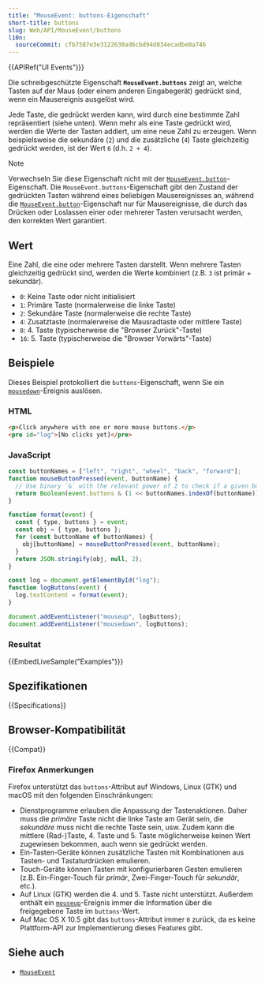 ```yaml
---
title: "MouseEvent: buttons-Eigenschaft"
short-title: buttons
slug: Web/API/MouseEvent/buttons
l10n:
  sourceCommit: cfb7587e3e3122630ad6cbd94d834ecadbe0a746
---
```


{{APIRef("UI Events")}}

Die schreibgeschützte Eigenschaft **`MouseEvent.buttons`** zeigt an, welche Tasten auf der Maus (oder einem anderen Eingabegerät) gedrückt sind, wenn ein Mausereignis ausgelöst wird.

Jede Taste, die gedrückt werden kann, wird durch eine bestimmte Zahl repräsentiert (siehe unten).
Wenn mehr als eine Taste gedrückt wird, werden die Werte der Tasten addiert, um eine neue Zahl zu erzeugen.
Wenn beispielsweise die sekundäre (`2`) und die zusätzliche (`4`) Taste gleichzeitig gedrückt werden, ist der Wert `6` (d.h. `2 + 4`).

> [!NOTE]
> Verwechseln Sie diese Eigenschaft nicht mit der [`MouseEvent.button`](/de/docs/Web/API/MouseEvent/button)-Eigenschaft.
> Die `MouseEvent.buttons`-Eigenschaft gibt den Zustand der gedrückten Tasten während eines beliebigen Mausereignisses an,
> während die [`MouseEvent.button`](/de/docs/Web/API/MouseEvent/button)-Eigenschaft nur für Mausereignisse, die durch das Drücken oder Loslassen einer oder mehrerer Tasten verursacht werden, den korrekten Wert garantiert.

## Wert

Eine Zahl, die eine oder mehrere Tasten darstellt.
Wenn mehrere Tasten gleichzeitig gedrückt sind, werden die Werte kombiniert (z.B. `3` ist primär + sekundär).

- `0`: Keine Taste oder nicht initialisiert
- `1`: Primäre Taste (normalerweise die linke Taste)
- `2`: Sekundäre Taste (normalerweise die rechte Taste)
- `4`: Zusatztaste (normalerweise die Mausradtaste oder mittlere Taste)
- `8`: 4. Taste (typischerweise die "Browser Zurück"-Taste)
- `16`: 5. Taste (typischerweise die "Browser Vorwärts"-Taste)

## Beispiele

Dieses Beispiel protokolliert die `buttons`-Eigenschaft, wenn Sie ein [`mousedown`](/de/docs/Web/API/Element/mousedown_event)-Ereignis auslösen.

### HTML

```html
<p>Click anywhere with one or more mouse buttons.</p>
<pre id="log">[No clicks yet]</pre>
```

### JavaScript

```js
const buttonNames = ["left", "right", "wheel", "back", "forward"];
function mouseButtonPressed(event, buttonName) {
  // Use binary `&` with the relevant power of 2 to check if a given button is pressed
  return Boolean(event.buttons & (1 << buttonNames.indexOf(buttonName)));
}

function format(event) {
  const { type, buttons } = event;
  const obj = { type, buttons };
  for (const buttonName of buttonNames) {
    obj[buttonName] = mouseButtonPressed(event, buttonName);
  }
  return JSON.stringify(obj, null, 2);
}

const log = document.getElementById("log");
function logButtons(event) {
  log.textContent = format(event);
}

document.addEventListener("mouseup", logButtons);
document.addEventListener("mousedown", logButtons);
```

### Resultat

{{EmbedLiveSample("Examples")}}

## Spezifikationen

{{Specifications}}

## Browser-Kompatibilität

{{Compat}}

### Firefox Anmerkungen

Firefox unterstützt das `buttons`-Attribut auf Windows, Linux (GTK) und macOS mit den folgenden Einschränkungen:

- Dienstprogramme erlauben die Anpassung der Tastenaktionen.
  Daher muss die _primäre_ Taste nicht die linke Taste am Gerät sein, die _sekundäre_ muss nicht die rechte Taste sein, usw.
  Zudem kann die mittlere (Rad-)Taste, 4. Taste und 5. Taste möglicherweise keinen Wert zugewiesen bekommen, auch wenn sie gedrückt werden.
- Ein-Tasten-Geräte können zusätzliche Tasten mit Kombinationen aus Tasten- und Tastaturdrücken emulieren.
- Touch-Geräte können Tasten mit konfigurierbaren Gesten emulieren (z.B. Ein-Finger-Touch für _primär_, Zwei-Finger-Touch für _sekundär_, etc.).
- Auf Linux (GTK) werden die 4. und 5. Taste nicht unterstützt.
  Außerdem enthält ein [`mouseup`](/de/docs/Web/API/Element/mouseup_event)-Ereignis immer die Information über die freigegebene Taste im `buttons`-Wert.
- Auf Mac OS X 10.5 gibt das `buttons`-Attribut immer `0` zurück, da es keine Plattform-API zur Implementierung dieses Features gibt.

## Siehe auch

- [`MouseEvent`](/de/docs/Web/API/MouseEvent)

